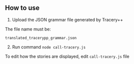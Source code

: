 ## How to use

1. Upload the JSON grammar file generated by Tracery++

The file name must be:

`translated_tracerypp_grammar.json`

2. Run command ```node call-tracery.js```

To edit how the stories are displayed, edit `call-tracery.js` file
